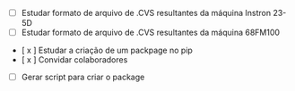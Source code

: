 - [ ] Estudar formato de arquivo de .CVS resultantes da máquina Instron 23-5D
- [ ] Estudar formato de arquivo de .CVS resultantes da máquina 68FM100
- [ x ] Estudar a criação de um packpage no pip
- [ x ] Convidar colaboradores
- [ ] Gerar script para criar o package
